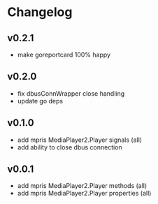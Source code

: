 # Changelog

## v0.2.1
- make goreportcard 100% happy

## v0.2.0
- fix dbusConnWrapper close handling
- update go deps

## v0.1.0
- add mpris MediaPlayer2.Player signals  (all)
- add ability to close dbus connection

## v0.0.1
- add mpris MediaPlayer2.Player methods (all)
- add mpris MediaPlayer2.Player properties (all)
